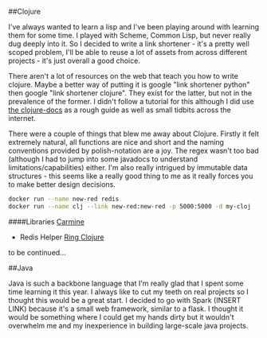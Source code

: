 

##Clojure

I've always wanted to learn a lisp and I've been playing around with learning them for some time. I played with Scheme, Common Lisp, but never really dug deeply into it. So I decided to write a link shortener - it's a pretty well scoped problem, I'll be able to reuse a lot of assets from across different projects - it's just overall a good choice.

There aren't a lot of resources on the web that teach you how to write clojure. Maybe a better way of putting it is google "link shortener python" then google "link shortener clojure". They exist for the latter, but not in the prevalence of the former. I didn't follow a tutorial for this although I did use [the clojure-docs](http://clojure-doc.org/articles/tutorials/basic_web_development.html) as a rough guide as well as small tidbits across the internet.

There were a couple of things that blew me away about Clojure. Firstly it felt extremely natural, all functions are nice and short and the naming conventions provided by polish-notation are a joy. The regex wasn't too bad (although I had to jump into some javadocs to understand limitations/capabilities) either. I'm also really intrigued by immutable data structures - this seems like a really good thing to me as it really forces you to make better design decisions.

```sh
docker run --name new-red redis
docker run --name clj --link new-red:new-red -p 5000:5000 -d my-cloj
```

####Libraries
[Carmine](https://github.com/ptaoussanis/carmine)
- Redis Helper
[Ring Clojure](https://github.com/ring-clojure)

to be continued...

##Java

Java is such a backbone language that I'm really glad that I spent some time learning it this year. I always like to cut my teeth on real projects so I thought this would be a great start. I decided to go with Spark (INSERT LINK) because it's a small web framework, similar to a flask. I thought it would be something where I could get my hands dirty but it wouldn't overwhelm me and my inexperience in building large-scale java projects.
